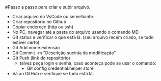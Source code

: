 #Passo a passo para criar e subir arquivo.

- Criar arquivo no VsCode ou semelhante.
- Criar repositorio no Github
- Copiar endereço (http ou ssh)
- No PC, navegar até a pasta do arquivo usando o comando MD
- Git status e verificar o que está lá. (seu arquivo recém criado, se tudo estiver certo)
- Git Add nome.extensão
- Git Commit -m "Descrição sucinta da modificação"
- Git Push (link do repositório)
    - talvez peça login e senha, caso aconteça pode se usar o comando:
        - Git config credential.helper store
- Vá ao GitHub e verifique se tudo está lá.